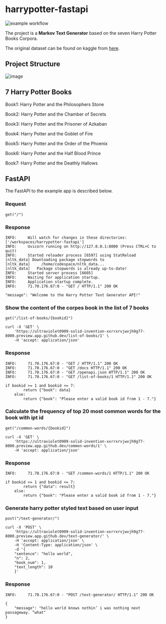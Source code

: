 # harrypotter-fastapi

![example workflow](https://github.com/nogibjj/harrypotter-fastapi/actions/workflows/main.yml/badge.svg)

The project is a **Markov Text Generator** based on the seven Harry Potter Books Corpora. 

The original dataset can be found on kaggle from [here](https://www.kaggle.com/datasets/balabaskar/harry-potter-books-corpora-part-1-7).

## Project Structure
![image](https://github.com/463548483/Zijing-proj4/blob/main/proj4.png)

## 7 Harry Potter Books

Book1: Harry Potter and the Philosophers Stone

Book2: Harry Potter and the Chamber of Secrets

Book3: Harry Potter and the Prisoner of Azkaban

Book4: Harry Potter and the Goblet of Fire

Book5: Harry Potter and the Order of the Phoenix

Book6: Harry Potter and the Half Blood Prince

Book7: Harry Potter and the Deathly Hallows

## FastAPI
The FastAPI to the example app is described below.

### Request

`get("/")`


### Response

    INFO:     Will watch for changes in these directories: ['/workspaces/harrypotter-fastapi']
    INFO:     Uvicorn running on http://127.0.0.1:8000 (Press CTRL+C to quit)
    INFO:     Started reloader process [6597] using StatReload
    [nltk_data] Downloading package stopwords to
    [nltk_data]     /home/codespace/nltk_data...
    [nltk_data]   Package stopwords is already up-to-date!
    INFO:     Started server process [6605]
    INFO:     Waiting for application startup.
    INFO:     Application startup complete.
    INFO:     71.70.176.67:0 - "GET / HTTP/1.1" 200 OK

    "message": "Welcome to the Harry Potter Text Generator API!"

### Show the content of the corpes book in the list of 7 books

`get("/list-of-books/{bookid}")`

    curl -X 'GET' \
        'https://ultraviolet0909-solid-invention-xxrrxrvjwvjh9g77-8000.preview.app.github.dev/list-of-books/1' \
        -H 'accept: application/json'

### Response 
    INFO:     71.70.176.67:0 - "GET / HTTP/1.1" 200 OK
    INFO:     71.70.176.67:0 - "GET /docs HTTP/1.1" 200 OK
    INFO:     71.70.176.67:0 - "GET /openapi.json HTTP/1.1" 200 OK
    INFO:     71.70.176.67:0 - "GET /list-of-books/1 HTTP/1.1" 200 OK

    if bookid >= 1 and bookid <= 7:
            return {"book": data}
        else:
            return {"book": "Please enter a valid book id from 1 - 7."}

### Calculate the frequency of top 20 most common words for the book with ipt id

`get("/common-words/{bookid}")`

    curl -X 'GET' \
        'https://ultraviolet0909-solid-invention-xxrrxrvjwvjh9g77-8000.preview.app.github.dev/common-words/1' \
        -H 'accept: application/json'

### Response 
    INFO:     71.70.176.67:0 - "GET /common-words/1 HTTP/1.1" 200 OK

    if bookid >= 1 and bookid <= 7:
            return {"data": result}
        else:
            return {"book": "Please enter a valid book id from 1 - 7."}

### Generate harry potter styled text based on user input

`post("/text-generator/")`

    curl -X 'POST' \
        'https://ultraviolet0909-solid-invention-xxrrxrvjwvjh9g77-8000.preview.app.github.dev/text-generator/' \
        -H 'accept: application/json' \
        -H 'Content-Type: application/json' \
        -d '{
        "sentence": "hello world",
        "n": 2,
        "book_num": 1,
        "text_length": 10
        }'
### Response
    INFO:     71.70.176.67:0 - "POST /text-generator/ HTTP/1.1" 200 OK

    {
        "message": "hello world knows nothin’ i was nothing next passageway. “what"
    }